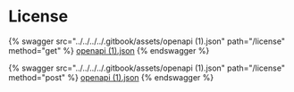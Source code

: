 # License

{% swagger src="../../../../.gitbook/assets/openapi (1).json" path="/license" method="get" %}
[openapi (1).json](<../../../../.gitbook/assets/openapi (1).json>)
{% endswagger %}

{% swagger src="../../../../.gitbook/assets/openapi (1).json" path="/license" method="post" %}
[openapi (1).json](<../../../../.gitbook/assets/openapi (1).json>)
{% endswagger %}
